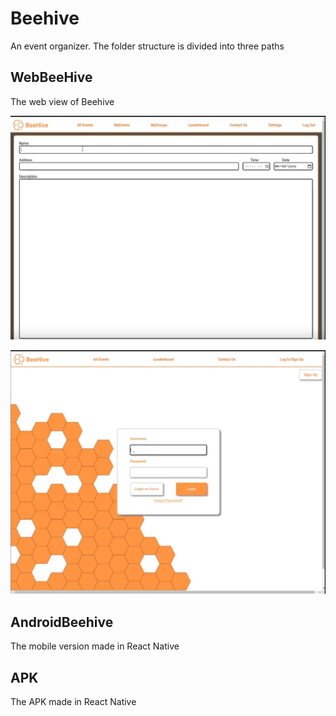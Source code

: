 # Beehive
An event organizer. The folder structure is divided into three paths


## WebBeeHive
The web view of Beehive

![Screenshot showing making an event](screenshot1.png)

![Screenshot showing login](screenshot2.png)

## AndroidBeehive
The mobile version made in React Native

## APK
The APK made in React Native
